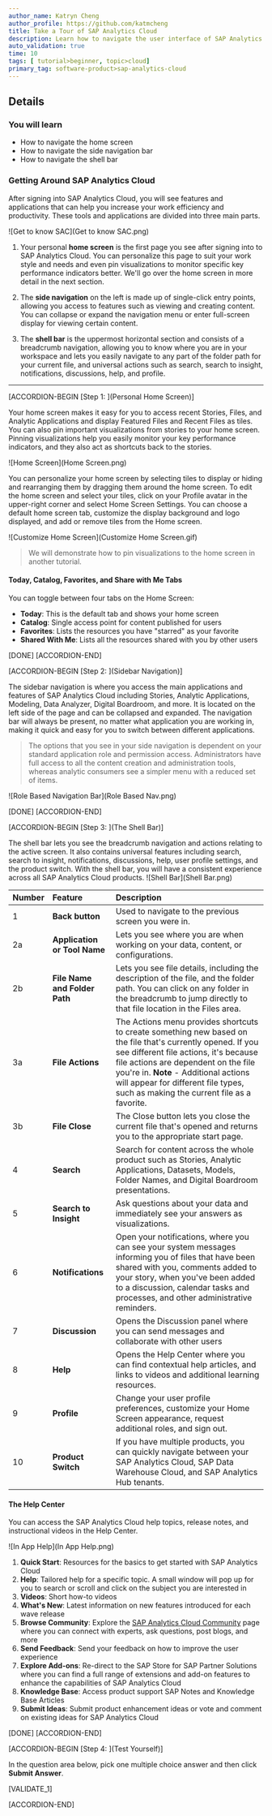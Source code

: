 ```yaml
---
author_name: Katryn Cheng
author_profile: https://github.com/katmcheng
title: Take a Tour of SAP Analytics Cloud
description: Learn how to navigate the user interface of SAP Analytics Cloud
auto_validation: true
time: 10
tags: [ tutorial>beginner, topic>cloud]
primary_tag: software-product>sap-analytics-cloud
---
```


<!-- ## Prerequisites
 - Prerequisite 1
 - Prerequisite 2 -->

## Details
### You will learn
  - How to navigate the home screen
  - How to navigate the side navigation bar
  - How to navigate the shell bar

<!-- Add additional information: Background information, longer prerequisites -->

### Getting Around SAP Analytics Cloud

After signing into SAP Analytics Cloud, you will see features and applications that can help you increase your work efficiency and productivity. These tools and applications are divided into three main parts.

![Get to know SAC](Get to know SAC.png)


1. Your personal **home screen** is the first page you see after signing into to SAP Analytics Cloud. You can personalize this page to suit your work style and needs and even pin visualizations to monitor specific key performance indicators better. We'll go over the home screen in more detail in the next section.

2. The **side navigation** on the left is made up of single-click entry points, allowing you access to features such as viewing and creating content. You can collapse or expand the navigation menu or enter full-screen display for viewing certain content.

3. The **shell bar** is the uppermost horizontal section and consists of a breadcrumb navigation, allowing you to know where you are in your workspace and lets you easily navigate to any part of the folder path for your current file, and universal actions such as search, search to insight, notifications, discussions, help, and profile.

---

[ACCORDION-BEGIN [Step 1: ](Personal Home Screen)]

Your home screen makes it easy for you to access recent Stories, Files, and Analytic Applications and display Featured Files and Recent Files as tiles. You can also pin important visualizations from stories to your home screen. Pinning visualizations help you easily monitor your key performance indicators, and they also act as shortcuts back to the stories.

![Home Screen](Home Screen.png)

You can personalize your home screen by selecting tiles to display or hiding and rearranging them by dragging them around the home screen. To edit the home screen and select your tiles, click on your Profile avatar in the upper-right corner and select Home Screen Settings. You can choose a default home screen tab, customize the display background and logo displayed, and add or remove tiles from the Home screen.

![Customize Home Screen](Customize Home Screen.gif)

> We will demonstrate how to pin visualizations to the home screen in another tutorial.

#### Today, Catalog, Favorites, and Share with Me Tabs

You can toggle between four tabs on the Home Screen:

- **Today**: This is the default tab and shows your home screen
- **Catalog**: Single access point for content published for users
- **Favorites**: Lists the resources you have "starred" as your favorite
- **Shared With Me**: Lists all the resources shared with you by other users

[DONE]
[ACCORDION-END]

[ACCORDION-BEGIN [Step 2: ](Sidebar Navigation)]

The sidebar navigation is where you access the main applications and features of SAP Analytics Cloud including Stories, Analytic Applications, Modeling, Data Analyzer, Digital Boardroom, and more. It is located on the left side of the page and can be collapsed and expanded. The navigation bar will always be present, no matter what application you are working in, making it quick and easy for you to switch between different applications.

> The options that you see in your side navigation is dependent on your standard application role and permission access. Administrators have full access to all the content creation and administration tools, whereas analytic consumers see a simpler menu with a reduced set of items.

![Role Based Navigation Bar](Role Based Nav.png)

[DONE]
[ACCORDION-END]


[ACCORDION-BEGIN [Step 3: ](The Shell Bar)]

The shell bar lets you see the breadcrumb navigation and actions relating to the active screen. It also contains universal features including search, search to insight, notifications, discussions, help, user profile settings, and the product switch. With the shell bar, you will have a consistent experience across all SAP Analytics Cloud products.
![Shell Bar](Shell Bar.png)

|  Number         | Feature                           | Description
|  :------------- | :-------------                    | :-------------
|  1              | **Back button**                   | Used to navigate to the previous screen you were in.
|  2a             | **Application or Tool Name**      | Lets you see where you are when working on your data, content, or configurations.
|  2b             | **File Name and Folder Path**     | Lets you see file details, including the description of the file, and the folder path. You can click on any folder in the breadcrumb to jump directly to that file location in the Files area.
|  3a             | **File Actions**                  | The Actions menu provides shortcuts to create something new based on the file that's currently opened. If you see different file actions, it's because file actions are dependent on the file you're in. **Note** - Additional actions will appear for different file types, such as making the current file as a favorite.  
|  3b             | **File Close**                    | The Close button lets you close the current file that's opened and returns you to the appropriate start page.
|  4              | **Search**                        | Search for content across the whole product such as Stories, Analytic Applications, Datasets, Models, Folder Names, and Digital Boardroom presentations.
|  5              | **Search to Insight**             | Ask questions about your data and immediately see your answers as visualizations.
|  6              | **Notifications**                 | Open your notifications, where you can see your system messages informing you of files that have been shared with you, comments added to your story, when you've been added to a discussion, calendar tasks and processes, and other administrative reminders.
|  7              | **Discussion**                    | Opens the Discussion panel where you can send messages and collaborate with other users
|  8              | **Help**                          | Opens the Help Center where you can find contextual help articles, and links to videos and additional learning resources.
|  9              | **Profile**                       | Change your user profile preferences, customize your Home Screen appearance, request additional roles, and sign out.
|  10             | **Product Switch**                | If you have multiple products, you can quickly navigate between your SAP Analytics Cloud, SAP Data Warehouse Cloud, and SAP Analytics Hub tenants.

#### The Help Center

You can access the SAP Analytics Cloud help topics, release notes, and instructional videos in the Help Center.

![In App Help](In App Help.png)

1.	**Quick Start**: Resources for the basics to get started with SAP Analytics Cloud
2.	**Help**: Tailored help for a specific topic. A small window will pop up for you to search or scroll and click on the subject you are interested in
3.	**Videos**: Short how-to videos
4.	**What's New**: Latest information on new features introduced for each wave release
5.	**Browse Community**: Explore the [SAP Analytics Cloud Community](https://community.sap.com/topics/cloud-analytics) page where you can connect with experts, ask questions, post blogs, and more
6.	**Send Feedback**: Send your feedback on how to improve the user experience
7.	**Explore Add-ons**: Re-direct to the SAP Store for SAP Partner Solutions where you can find a full range of extensions and add-on features to enhance the capabilities of SAP Analytics Cloud
8.	**Knowledge Base**: Access product support SAP Notes and Knowledge Base Articles
9.	**Submit Ideas**: Submit product enhancement ideas or vote and comment on existing ideas for SAP Analytics Cloud

[DONE]
[ACCORDION-END]

[ACCORDION-BEGIN [Step 4: ](Test Yourself)]

In the question area below, pick one multiple choice answer and then click **Submit Answer**.

[VALIDATE_1]

[ACCORDION-END]
